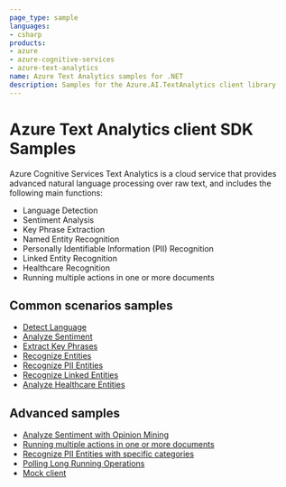 ```yaml
---
page_type: sample
languages:
- csharp
products:
- azure
- azure-cognitive-services
- azure-text-analytics
name: Azure Text Analytics samples for .NET
description: Samples for the Azure.AI.TextAnalytics client library
---
```


# Azure Text Analytics client SDK Samples
Azure Cognitive Services Text Analytics is a cloud service that provides advanced natural language processing over raw text, and includes the following main functions: 
* Language Detection
* Sentiment Analysis
* Key Phrase Extraction
* Named Entity Recognition
* Personally Identifiable Information (PII) Recognition
* Linked Entity Recognition
* Healthcare Recognition
* Running multiple actions in one or more documents

## Common scenarios samples
- [Detect Language](https://github.com/Azure/azure-sdk-for-net/tree/main/sdk/textanalytics/Azure.AI.TextAnalytics/samples/Sample1_DetectLanguage.md)
- [Analyze Sentiment](https://github.com/Azure/azure-sdk-for-net/tree/main/sdk/textanalytics/Azure.AI.TextAnalytics/samples/Sample2_AnalyzeSentiment.md)
- [Extract Key Phrases](https://github.com/Azure/azure-sdk-for-net/tree/main/sdk/textanalytics/Azure.AI.TextAnalytics/samples/Sample3_ExtractKeyPhrases.md)
- [Recognize Entities](https://github.com/Azure/azure-sdk-for-net/tree/main/sdk/textanalytics/Azure.AI.TextAnalytics/samples/Sample4_RecognizeEntities.md)
- [Recognize PII Entities](https://github.com/Azure/azure-sdk-for-net/tree/main/sdk/textanalytics/Azure.AI.TextAnalytics/samples/Sample5_RecognizePiiEntities.md)
- [Recognize Linked Entities](https://github.com/Azure/azure-sdk-for-net/tree/main/sdk/textanalytics/Azure.AI.TextAnalytics/samples/Sample6_RecognizeLinkedEntities.md)
- [Analyze Healthcare Entities](https://github.com/Azure/azure-sdk-for-net/blob/main/sdk/textanalytics/Azure.AI.TextAnalytics/samples/Sample7_AnalyzeHealthcareEntities.md)

## Advanced samples
- [Analyze Sentiment with Opinion Mining](https://github.com/Azure/azure-sdk-for-net/tree/main/sdk/textanalytics/Azure.AI.TextAnalytics/samples/Sample2.1_AnalyzeSentimentWithOpinionMining.md)
- [Running multiple actions in one or more documents](https://github.com/Azure/azure-sdk-for-net/blob/main/sdk/textanalytics/Azure.AI.TextAnalytics/samples/Sample_AnalyzeActions.md)
- [Recognize PII Entities with specific categories](https://github.com/Azure/azure-sdk-for-net/blob/main/sdk/textanalytics/Azure.AI.TextAnalytics/tests/samples/Sample5_RecognizePiiEntitiesWithCategoriesFilter.cs)
- [Polling Long Running Operations](https://github.com/Azure/azure-sdk-for-net/blob/main/sdk/textanalytics/Azure.AI.TextAnalytics/samples/Sample_LROPolling.md)
- [Mock client](https://github.com/Azure/azure-sdk-for-net/tree/main/sdk/textanalytics/Azure.AI.TextAnalytics/samples/Sample_MockClient.md)

[README]: https://github.com/Azure/azure-sdk-for-net/blob/main/sdk/textanalytics/Azure.AI.TextAnalytics/README.md
